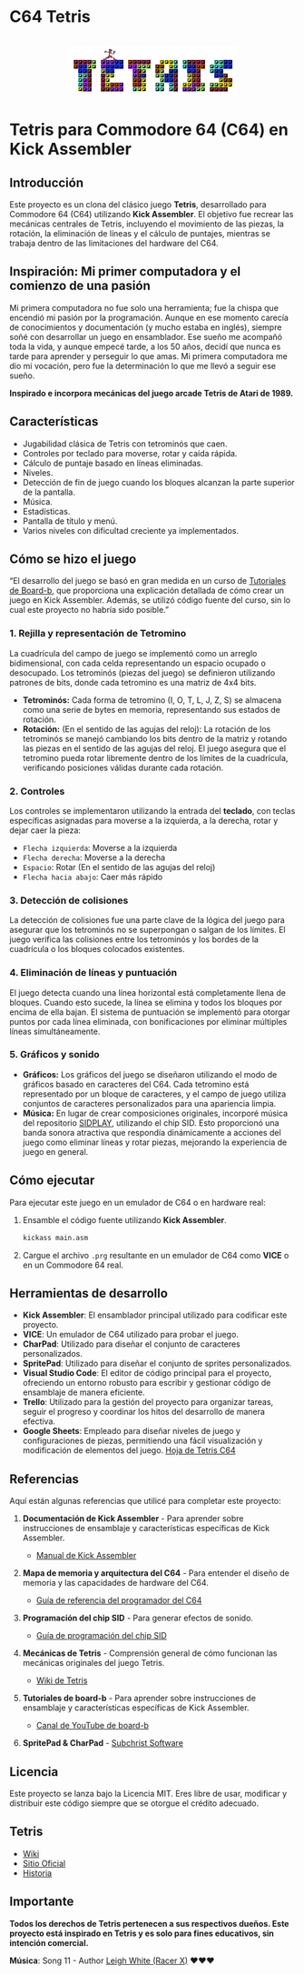 
# C64 Tetris

<br/>
<div align="center">
<a href="https://github.com/ShaanCoding/makeread.me">
<img src="../images/tetris-title.png" alt="Logo" width="297" height="87">
</a>
</div>


# Tetris para Commodore 64 (C64) en Kick Assembler

## Introducción

Este proyecto es un clona del clásico juego **Tetris**, desarrollado para Commodore 64 (C64) utilizando **Kick Assembler**. El objetivo fue recrear las mecánicas centrales de Tetris, incluyendo el movimiento de las piezas, la rotación, la eliminación de líneas y el cálculo de puntajes, mientras se trabaja dentro de las limitaciones del hardware del C64.

## Inspiración: Mi primer computadora y el comienzo de una pasión

Mi primera computadora no fue solo una herramienta; fue la chispa que encendió mi pasión por la programación. Aunque en ese momento carecía de conocimientos y documentación (y mucho estaba en inglés), siempre soñé con desarrollar un juego en ensamblador. Ese sueño me acompañó toda la vida, y aunque empecé tarde, a los 50 años, decidí que nunca es tarde para aprender y perseguir lo que amas. Mi primera computadora me dio mi vocación, pero fue la determinación lo que me llevó a seguir ese sueño.

**Inspirado e incorpora mecánicas del juego arcade Tetris de Atari de 1989.**

## Características

- Jugabilidad clásica de Tetris con tetrominós que caen.
- Controles por teclado para moverse, rotar y caída rápida.
- Cálculo de puntaje basado en líneas eliminadas.
- Niveles.
- Detección de fin de juego cuando los bloques alcanzan la parte superior de la pantalla.
- Música.
- Estadísticas.
- Pantalla de título y menú.
- Varios niveles con dificultad creciente ya implementados.

## Cómo se hizo el juego

“El desarrollo del juego se basó en gran medida en un curso de [Tutoriales de Board-b](https://www.youtube.com/@board-b-tutorials), que proporciona una explicación detallada de cómo crear un juego en Kick Assembler. Además, se utilizó código fuente del curso, sin lo cual este proyecto no habría sido posible.”

### 1. Rejilla y representación de Tetromino

La cuadrícula del campo de juego se implementó como un arreglo bidimensional, con cada celda representando un espacio ocupado o desocupado. Los tetrominós (piezas del juego) se definieron utilizando patrones de bits, donde cada tetromino es una matriz de 4x4 bits.

- **Tetrominós:** Cada forma de tetromino (I, O, T, L, J, Z, S) se almacena como una serie de bytes en memoria, representando sus estados de rotación.
- **Rotación:** (En el sentido de las agujas del reloj): La rotación de los tetrominós se manejó cambiando los bits dentro de la matriz y rotando las piezas en el sentido de las agujas del reloj. El juego asegura que el tetromino pueda rotar libremente dentro de los límites de la cuadrícula, verificando posiciones válidas durante cada rotación.

### 2. Controles

Los controles se implementaron utilizando la entrada del **teclado**, con teclas específicas asignadas para moverse a la izquierda, a la derecha, rotar y dejar caer la pieza:

- `Flecha izquierda`: Moverse a la izquierda
- `Flecha derecha`: Moverse a la derecha
- `Espacio`: Rotar (En el sentido de las agujas del reloj)
- `Flecha hacia abajo`: Caer más rápido

### 3. Detección de colisiones

La detección de colisiones fue una parte clave de la lógica del juego para asegurar que los tetrominós no se superpongan o salgan de los límites. El juego verifica las colisiones entre los tetrominós y los bordes de la cuadrícula o los bloques colocados existentes.

### 4. Eliminación de líneas y puntuación

El juego detecta cuando una línea horizontal está completamente llena de bloques. Cuando esto sucede, la línea se elimina y todos los bloques por encima de ella bajan. El sistema de puntuación se implementó para otorgar puntos por cada línea eliminada, con bonificaciones por eliminar múltiples líneas simultáneamente.

### 5. Gráficos y sonido

- **Gráficos:** Los gráficos del juego se diseñaron utilizando el modo de gráficos basado en caracteres del C64. Cada tetromino está representado por un bloque de caracteres, y el campo de juego utiliza conjuntos de caracteres personalizados para una apariencia limpia.
- **Música:** En lugar de crear composiciones originales, incorporé música del repositorio [SIDPLAY](http://www.sidmusic.org/), utilizando el chip SID. Esto proporcionó una banda sonora atractiva que respondía dinámicamente a acciones del juego como eliminar líneas y rotar piezas, mejorando la experiencia de juego en general.

## Cómo ejecutar

Para ejecutar este juego en un emulador de C64 o en hardware real:

1. Ensamble el código fuente utilizando **Kick Assembler**.
   ```bash
   kickass main.asm
   ```
2. Cargue el archivo `.prg` resultante en un emulador de C64 como **VICE** o en un Commodore 64 real.

## Herramientas de desarrollo

- **Kick Assembler**: El ensamblador principal utilizado para codificar este proyecto.
- **VICE**: Un emulador de C64 utilizado para probar el juego.
- **CharPad**: Utilizado para diseñar el conjunto de caracteres personalizados.
- **SpritePad**: Utilizado para diseñar el conjunto de sprites personalizados.
- **Visual Studio Code**: El editor de código principal para el proyecto, ofreciendo un entorno robusto para escribir y gestionar código de ensamblaje de manera eficiente.
- **Trello**: Utilizado para la gestión del proyecto para organizar tareas, seguir el progreso y coordinar los hitos del desarrollo de manera efectiva.
- **Google Sheets**: Empleado para diseñar niveles de juego y configuraciones de piezas, permitiendo una fácil visualización y modificación de elementos del juego. [Hoja de Tetris C64](https://docs.google.com/spreadsheets/d/1_ig19sMXD00o047gIRUfUvoIk_laGAnXPoKrUIsnIFE/edit?usp=sharing)

## Referencias

Aquí están algunas referencias que utilicé para completar este proyecto:

1. **Documentación de Kick Assembler** - Para aprender sobre instrucciones de ensamblaje y características específicas de Kick Assembler.
   - [Manual de Kick Assembler](http://theweb.dk/KickAssembler/WebHelp/)

2. **Mapa de memoria y arquitectura del C64** - Para entender el diseño de memoria y las capacidades de hardware del C64.
   - [Guía de referencia del programador del C64](http://www.zimmers.net/cbmpics/cbm/c64/vic-ii.txt)

3. **Programación del chip SID** - Para generar efectos de sonido.
   - [Guía de programación del chip SID](https://www.c64-wiki.com/wiki/SID)

4. **Mecánicas de Tetris** - Comprensión general de cómo funcionan las mecánicas originales del juego Tetris.
   - [Wiki de Tetris](https://tetris.wiki/Tetris_Guideline)

5. **Tutoriales de board-b** - Para aprender sobre instrucciones de ensamblaje y características específicas de Kick Assembler.
    - [Canal de YouTube de board-b](https://www.youtube.com/@board-b-tutorials)

6. **SpritePad & CharPad** - [Subchrist Software](https://itch.io/profile/subchristsoftware)

## Licencia

Este proyecto se lanza bajo la Licencia MIT. Eres libre de usar, modificar y distribuir este código siempre que se otorgue el crédito adecuado.

## Tetris

- [Wiki](https://es.wikipedia.org/wiki/Tetris)
- [Sitio Oficial](https://www.tetris.com/)
- [Historia](https://vadim.oversigma.com/Tetris.htm)

## Importante

**Todos los derechos de Tetris pertenecen a sus respectivos dueños. Este proyecto está inspirado en Tetris y es solo para fines educativos, sin intención comercial.**

**Música**: Song 11 - Author [Leigh White (Racer X)](https://csdb.dk/release/?id=17674) ❤️❤️❤️